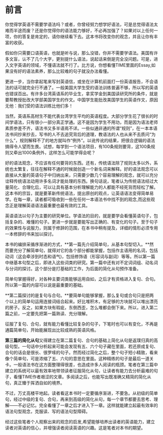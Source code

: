 # 前言

你觉得学英语不需要学语法吗？或者，你曾经努力想学好语法，可是总觉得语法太难而半途而废？还是你觉得你的语法能力够好，不必再加强了？如果对以上任何一项，你的答复是肯定的，请你继续看下去。这本书将改变你的观念，并且让你有丰富的收获。

假如你只需要口语英语，也就是听与说，那么没错，你并不需要学语法。美国有许多文盲，认不了几个大字，更别提什么语法，说起话来倒是完全没问题。可是，进入文字英语的领域，不懂语法就不行了。比方说，你想看懂TIME里面的Essay,如果没有好的语法素养，那么比较难的句子就没办法看懂。

更进一步，当你拿起笔来写封英语信，或坐在计算机前面打一份英语报告，不会语法的话可就完全行不通了。一般美国大学生受的语法训练普遍不够，所以写的英语也错误百出。有许多台湾英语系的毕业生，拿奖学金到美国读研究所的条件，就是要帮教授批改大学部美国学生的作文。中国学生能批改美国学生的英语作文，原因无他：我们受的语法训练比他们多！

当然，英语系高材生不能代表台湾学生平均的英语程度。大部分学生花了很长的时间学语法，只有很小一部分真正学通。这不是因为学生不用功，而是因为语法老师素质参差不齐，语法书又多半语焉不详。一些似通非通的所谓“规则”，在一本本语法书间抄来抄去，写书的人不去追究背后的道理，教语法的人也从来不去质问“为什么”，规则解释不了的地方就叫作“例外”。以讹传讹的结果，把很合逻辑的语法搞得令人望而生畏。试想，每学到一个语法项目，有100条规则要背，这100条规则又牵出1000条例外，这样怎么可能学得会呢？

好的语法观念，不应该有任何要背的东西。还有，传统语法除了规则太多以外，系统也太繁复，往往在解释不通的时候就创造一个新名词来解释。好的语法观念可以直接从大量的英语句子中归纳出来，只需要少数几个容易理解的观念，就可以充分诠释传统语法动用许多名词才能处理的东西。换句话说，笔者认为传统语法经过大量简化、合理化后，可以让具有基本分析理解能力的人都能不经死背而轻松了解。这本书的宗旨，就是要革新传统语法，提出原创的观点，让英语语法变得简单易学。在每一章，读者都可吸收到一些在任何一本语法书中找不到的观念,而这些观念正是理解英语语法最重要也最有效的工具。

英语语法以句子为主要的研究单位。学语法的目的，就是要学会看懂英语句子，包括复杂的、难懂的句子。更进一步就是要能写出正确的、有变化的句子。至于句子的效果性与说服力，则属于修辞的范围，在本书中稍有提及，详细的情形必须专用一本修辞的书来加以探讨。

本书的编排采循序渐进的方式，**第一篇先介绍简单句，从基本句型切入。**然而要充分了解简单句，就得对它的各个部分都能掌握，包括作主语用的名词，包括动词（这会牵涉到时态和语气)，包括修饰语（形容词与副词）等等。所以第一篇中继基本句型之后，即进入这些词类的研究。第一篇中还有对不定词词组、动名词与分词的探讨。这个部分是打基础的工作，为后面的简化从句预作准备。

简单句掌握得好，对各种主要词类能够运用自如，之后才有资格进入复句、合句。所以第一篇的内容可以说是最重要的基础。

**第二篇探讨的是复句与合句。**要简单句能够掌握，那么复句或合句只是把两个以上的简单句运用连接词结合起来。好比堆积木，有足够的方块就可以堆出漂亮的房子。反之，如果方块有瑕疵，东倒西歪，怎么堆都会倒下来。所以，进入第二篇之前，一定要先把第一篇熟读、充分理解。

征服了复句、合句，就有能力看懂比较复杂的句子，下笔时也可以有变化，不再是通篇简单句，开始能展现出比较成熟的英语风格。

**第三篇的简化从句**又得建立在第二篇复句、合句的基础上简化从句是返璞归真的高级句型。一句话中分析起来可能会发现有五、六个句子藏在里面，若还原成复句、合句的话会是很长、很罗嗦的句子。然而经过简化之后，整个句子短小精致，看来像个简单句，可是浓缩了五、六句的意思在里面。这种精练的句子是最后一道关卡。一般语法书在这方面整理得很差，也造成许多人阅读的瓶颈。笔者在第三篇中建立的系统可以最有效率地带领读者征服简化从句，让读者有能力去分析最难的句子，看懂TIME作者艰涩的文章。多阅读之后，也能写出既准确又精简的简化从句，真正臻于挥洒自如的境界。

不过，万丈高楼平地起。读者看这本书时一定要循序渐进，不要急。从初级的简单句，经过中级的复句、合句，再来到高级的简化从句，每一个章节都要去思考、理解——不必记忆。完全看懂了一章之后才进入下一章。这样就能建立起最有效率的语法句型观念，克服读、写的语法句型障碍。

经过这些笔者个人观察出来的观念的启发,希望能够培养出读者的英语能力，建立读者对英语的信心，并增强读者阅读英语的兴趣。这是笔者对本书的期望。
